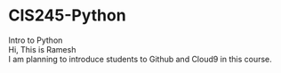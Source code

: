 # CIS245-Python
Intro to Python<br>
Hi, This is Ramesh<br>
I am planning to introduce students to Github and Cloud9 in this course.<br>

